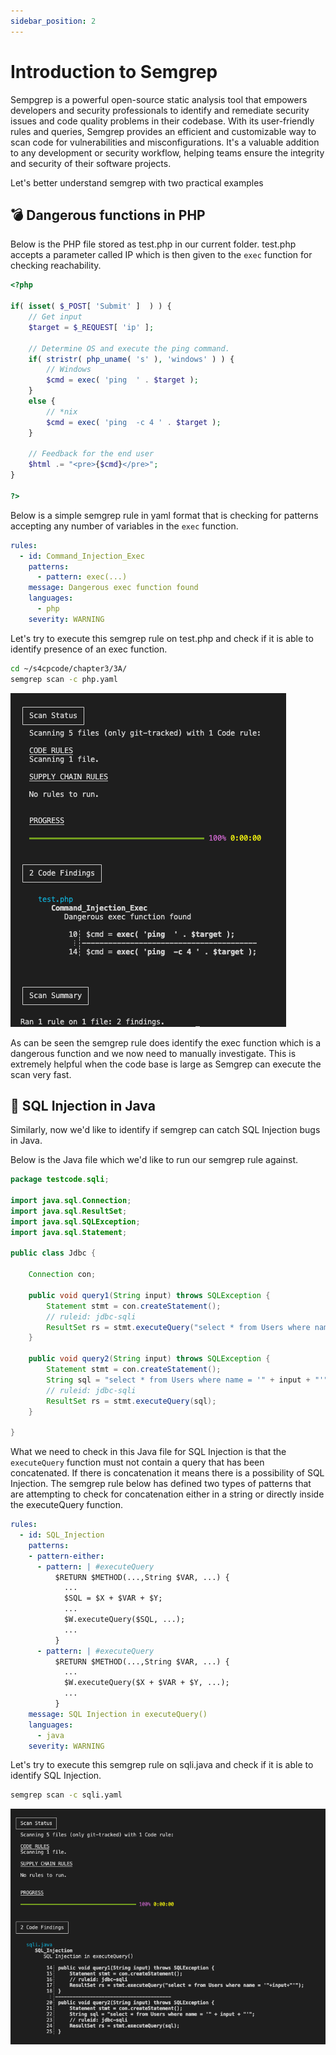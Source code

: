 ```yaml
---
sidebar_position: 2
---
```


# Introduction to Semgrep

Sempgrep is a powerful open-source static analysis tool that empowers developers and security professionals to identify and remediate security issues and code quality problems in their codebase. With its user-friendly rules and queries, Semgrep provides an efficient and customizable way to scan code for vulnerabilities and misconfigurations. It's a valuable addition to any development or security workflow, helping teams ensure the integrity and security of their software projects.

Let's better understand semgrep with two practical examples

## 💣 Dangerous functions in PHP

Below is the PHP file stored as test.php in our current folder. 
test.php accepts a parameter called IP which is then given to the `exec` function for checking reachability.

```php
<?php

if( isset( $_POST[ 'Submit' ]  ) ) {
	// Get input
	$target = $_REQUEST[ 'ip' ];

	// Determine OS and execute the ping command.
	if( stristr( php_uname( 's' ), 'windows' ) ) {
		// Windows
		$cmd = exec( 'ping  ' . $target );
	}
	else {
		// *nix
		$cmd = exec( 'ping  -c 4 ' . $target );
	}

	// Feedback for the end user
	$html .= "<pre>{$cmd}</pre>";
}

?>
```

Below is a simple semgrep rule in yaml format that is checking for patterns accepting any number of variables in the `exec` function.

```yaml
rules:
  - id: Command_Injection_Exec
    patterns:
      - pattern: exec(...)
    message: Dangerous exec function found
    languages:
      - php
    severity: WARNING
```

Let's try to execute this semgrep rule on test.php and check if it is able to identify presence of an exec function.

```bash
cd ~/s4cpcode/chapter3/3A/
semgrep scan -c php.yaml
```

![](img/3A_1.png)

As can be seen the semgrep rule does identify the exec function which is a dangerous function and we now need to manually investigate. This is extremely helpful when the code base is large as Semgrep can execute the scan very fast.

## 💉 SQL Injection in Java

Similarly, now we'd like to identify if semgrep can catch SQL Injection bugs in Java. 

Below is the Java file which we'd like to run our semgrep rule against.

```java
package testcode.sqli;

import java.sql.Connection;
import java.sql.ResultSet;
import java.sql.SQLException;
import java.sql.Statement;

public class Jdbc {

    Connection con;

    public void query1(String input) throws SQLException {
        Statement stmt = con.createStatement();
        // ruleid: jdbc-sqli
        ResultSet rs = stmt.executeQuery("select * from Users where name = '"+input+"'");
    }

    public void query2(String input) throws SQLException {
        Statement stmt = con.createStatement();
        String sql = "select * from Users where name = '" + input + "'";
        // ruleid: jdbc-sqli
        ResultSet rs = stmt.executeQuery(sql);
    }
    
}
```

What we need to check in this Java file for SQL Injection is that the `executeQuery` function must not contain a query that has been concatenated. If there is concatenation it means there is a possibility of SQL Injection.
The semgrep rule below has defined two types of patterns that are attempting to check for concatenation either in a string or directly inside the executeQuery function.

```yaml
rules:
  - id: SQL_Injection
    patterns:
    - pattern-either:
      - pattern: | #executeQuery
          $RETURN $METHOD(...,String $VAR, ...) {
            ...
            $SQL = $X + $VAR + $Y;
            ...
            $W.executeQuery($SQL, ...);
            ...
          }
      - pattern: | #executeQuery
          $RETURN $METHOD(...,String $VAR, ...) {
            ...
            $W.executeQuery($X + $VAR + $Y, ...);
            ...
          }
    message: SQL Injection in executeQuery()
    languages:
      - java
    severity: WARNING
```

Let's try to execute this semgrep rule on sqli.java and check if it is able to identify SQL Injection.

```bash
semgrep scan -c sqli.yaml
```

![](img/3A_2.png)
